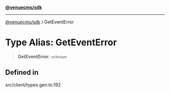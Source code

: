 [**@venuecms/sdk**](../README.md)

***

[@venuecms/sdk](../README.md) / GetEventError

# Type Alias: GetEventError

> **GetEventError**: `unknown`

## Defined in

src/client/types.gen.ts:192

